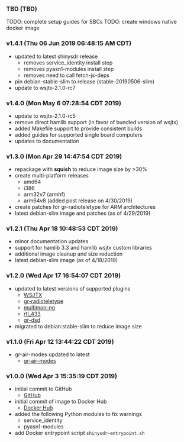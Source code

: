 ### TBD (TBD)

TODO: complete setup guides for SBCs
TODO: create windows native docker image

### v1.4.1 (Thu 06 Jun 2019 06:48:15 AM CDT)

* updated to latest shinysdr release
   * removes service_identity install step
   * removes pyasn1-modules install step
   * removes need to call fetch-js-deps
* pin debian-stable-slim to release (stable-20190506-slim)
* update to wsjtx-2.1.0-rc7

### v1.4.0 (Mon May 6 07:28:54 CDT 2019)

* update to wsjtx-2.1.0-rc5
* remove direct hamlib support (in favor of bundled version of wsjtx)
* added Makefile support to provide consistent builds
* added guides for supported single board computers
* updates to documentation

### v1.3.0 (Mon Apr 29 14:47:54 CDT 2019)

* repackage with __squish__ to reduce image size by >30%
* create multi-platform releases
  * amd64
  * i386
  * arm32v7 (armhf)
  * arm64v8 (added post release on 4/30/2019)
* create patches for gr-radioteletype for ARM architectures
* latest debian-slim image and patches (as of 4/29/2019)

### v1.2.1 (Thu Apr 18 10:48:53 CDT 2019)

* minor documentation updates
* support for hamlib 3.3 and hamlib wsjtx custom libraries
* additional image cleanup and size reduction
* latest debian-slim image (as of 4/18/2019)

### v1.2.0 (Wed Apr 17 16:54:07 CDT 2019)

* updated to latest versions of supported plugins
  * [WSJTX](https://physics.princeton.edu/pulsar/k1jt "WSJTX")
  * [gr-radioteletype](https://github.com/bitglue/gr-radioteletype "gr-radioteletype")
  * [multimon-ng](https://github.com/EliasOenal/multimon-ng "multimon-ng")
  * [rtl_433](https://github.com/merbanan/rtl_433 "rtl_433")
  * [gr-dsd]( "gr-dsd")
* migrated to debian:stable-slim to reduce image size

### v1.1.0 (Fri Apr 12 13:44:22 CDT 2019)

* gr-air-modes updated to latest
  * [gr-air-modes](https://github.com/bistromath/gr-air-modes "gr-air-modes")

### v1.0.0 (Wed Apr  3 15:35:19 CDT 2019)

* initial commit to GitHub
  * [GitHub](https://github.com/jeffersonjhunt/shinysdr-docker "GitHub Repo")
* initial commit of image to Docker Hub
  * [Docker Hub](https://cloud.docker.com/u/jeffersonjhunt/repository/docker/jeffersonjhunt/shinysdr "Docker Image")
* added the following Python modules to fix warnings
  * service_identity
  * pyasn1-modules
* add Docker entrypoint script `shinysdr-entrypoint.sh`

